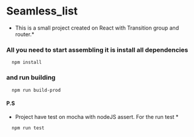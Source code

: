 # Seamless_list

* This is a small project created on React with Transition group and router.*


### All you need to start assembling it is install all dependencies
```
  npm install
```
### and run building
```
  npm run build-prod
```

#### P.S
* Project have test on mocha with nodeJS assert. For the run test *
```
  npm run test
```
